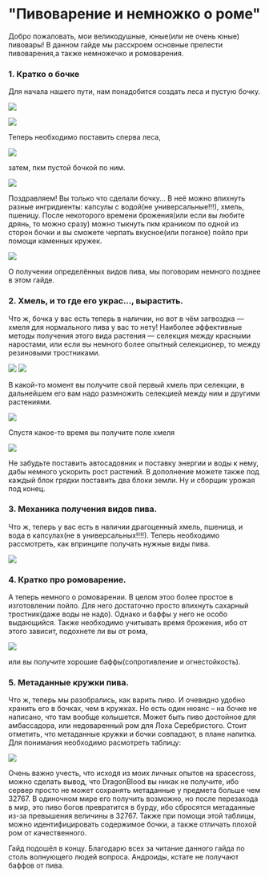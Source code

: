 # "Пивоварение и немножко о роме"


Добро пожаловать, мои великодушные, юные(или не очень юные) пивовары! В данном гайде мы расскроем основные прелести пивоварения,а также немножечко и ромоварения.

### 1. Кратко о бочке

Для начала нашего пути, нам понадобится создать леса и пустую бочку.

![](./images/scaffold_craft.jpg)

![](./images/empty_booze_barrel_craft.jpg)

Теперь необходимо поставить сперва леса,

![](./images/scaffold_block.jpg)

затем, пкм пустой бочкой по ним.

![](./images/barrel_block.jpg)

Поздравляем! Вы только что сделали бочку... В неё можно впихнуть разные ингридиенты: капсулы с водой(не универсальные!!!), хмель, пшеницу. После некоторого времени брожения(или если вы любите дрянь, то можно сразу) можно тыкнуть пкм краником по одной из сторон бочки и вы сможете черпать вкусное(или поганое) пойло при помощи каменных кружек. 

![](./images/barrel_block_with_treetap.jpg)

О получении определённых видов пива, мы поговорим немного позднее в этом гайде.

### 2. Хмель, и то где его украс..., вырастить.

Что ж, бочка у вас есть теперь в наличии, но вот в чём загвоздка — хмеля для нормального пива у вас то нету! Наиболее эффективные методы получения этого вида растения — селекция между красными наростами, или если вы немного более опытный селекционер, то между резиновыми тростниками.

![](./images/nether_wart.jpg)
![](./images/stickreed.jpg)

В какой-то момент вы получите свой первый хмель при селекции, в дальнейшем его вам надо размножить селекцией между ним и другими растениями.

![](./images/stickreed_and_hops.jpg)

Спустя какое-то время вы получите поле хмеля

![](./images/hops_field.jpg)

Не забудьте поставить автосадовник и поставку энергии и воды к нему, дабы немного ускорить рост растений. В дополнение можете также под каждый блок грядки поставить два блоки земли. Ну и сборщик урожая под конец.

### 3. Механика получения видов пива.

Что ж, теперь у вас есть в наличии драгоценный хмель, пшеница, и вода в капсулах(не в универсальных!!!!). Теперь необходимо рассмотреть, как впринципе получать нужные виды пива.

![](./images/kinds_of_beer.jpg)

### 4. Кратко про ромоварение.

А теперь немного о ромоварении. В целом этоо более простое в изготовлении пойло. Для него достаточно  просто впихнуть сахарный тростник(даже воды не надо). Однако и баффы у него не особо выдающийся. Также необходимо учитывать время брожения, ибо от этого зависит, подохнете ли вы от рома,

![](./images/doctor_livsi.jpg)

или вы получите хорошие баффы(сопротивление и огнестойкость).

### 5. Метаданные кружки пива.

Что ж, теперь мы разобрались, как варить пиво. И очевидно удобно  хранить его в бочках, чем в кружках. Но есть один нюанс – на бочке не написано, что там вообще колышется. Может быть пиво достойное для амбассадора, или недоваренный ром для Лоха Серебристого. Стоит отметить, что метаданные кружки и бочки совпадают, в плане напитка. Для понимания необходимо расмотреть таблицу:

![](./images/table_metadata_beer.jpg)

Очень важно учесть, что исходя из моих личных опытов на spacecross, можно сделать вывод, что DragonBlood вы никак не получите, ибо сервер просто не может сохранять метаданные у предмета больше чем 32767. В одиночном мире его получить возможно, но после перезахода в мир, это пиво богов превратится в бурду, ибо сбросятся метаданные из-за превышения величины в 32767. Также при помощи этой таблицы, можно идентифицировать содержимое бочки, а также отличать плохой ром от качественного.

Гайд подошёл в концу. Благодарю всех за читание данного гайда по столь волнующего людей вопроса. Андроиды, кстате  не получают баффов от пива.